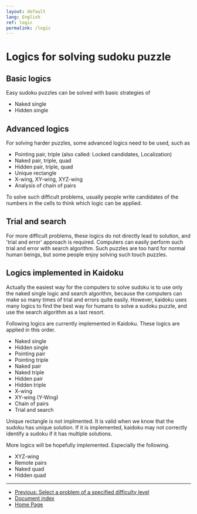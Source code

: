 ```yaml
---
layout: default
lang: English
ref: logic
permalink: /logic
---
```


# Logics for solving sudoku puzzle

## Basic logics

Easy sudoku puzzles can be solved with basic strategies of

- Naked single
- Hidden single

## Advanced logics

For solving harder puzzles, some advanced logics need to be used, such as

- Pointing pair, triple (also called: Locked candidates, Localization)
- Naked pair, triple, quad
- Hidden pair, triple, quad
- Unique rectangle
- X-wing, XY-wing, XYZ-wing
- Analysis of chain of pairs

To solve such difficult problems, usually people write candidates of the numbers in the cells to think which logic can be applied.

## Trial and search

For more difficult problems, these logics do not directly lead to solution, and 'trial and error' approach is required. Computers can easily perform such trial and error with search algorithm. Such puzzles are too hard for normal human beings, but some people enjoy solving such touch puzzles.

## Logics implemented in Kaidoku

Actually the easiest way for the computers to solve sudoku is to use only the naked single logic and search algorithm, because the computers can make so many times of trial and errors quite easily. However, kaidoku uses many logics to find the best way for humans to solve a sudoku puzzle, and use the search algorithm as a last resort.

Following logics are currently implemented in Kaidoku. These logics are applied in this order.

- Naked single
- Hidden single
- Pointing pair
- Pointing triple
- Naked pair
- Naked triple
- Hidden pair
- Hidden triple
- X-wing
- XY-wing (Y-Wing)
- Chain of pairs
- Trial and search

Unique rectangle is not implmented. It is valid when we know that the sudoku has unique solution. If it is implemented, kaidoku may not correctly identify a sudoku if it has multiple solutions.

More logics will be hopefully implemented. Especially the following.

- XYZ-wing
- Remote pairs
- Naked quad
- Hidden quad

- - -

- [Previous: Select a problem of a specified difficulty level](./level)
- [Document index](./#document)
- [Home Page](./)
